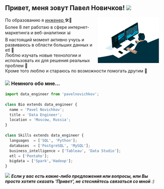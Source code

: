 <h2> Привет, меня зовут Павел Новичков! <img src="https://media.giphy.com/media/mGcNjsfWAjY5AEZNw6/giphy.gif" width="50"></h2>
<img align='right' src="img/code.gif" width="200">
<p>По образованию я <a href="https://mf.bmstu.ru/info/faculty/kf/">инженер </a>🛠️🚀 </br>
Более 8 лет работаю в сфере интернет-маркетинга и веб-аналитики 📊 </br>
В настоящий момент активно учусь и развиваюсь в области больших данных и etl 🧰</br>
Люблю изучать новые технологии и использовать их для решения реальных проблем 🎯 </br>
Кроме того люблю и стараюсь по возможности помогать другим 💬</br>


</p>

<h3> <img src="https://media.giphy.com/media/VgCDAzcKvsR6OM0uWg/giphy.gif" width="50">  Немного обо мне...  </h3>

```python
import data_engineer from 'pavelnovichkov';

class Bio extends data_engineer {
  name = 'Pavel Novichkov';
  title = 'Data Engineer';
  location = 'Moscow, Russia';
}

class Skills extends data_engineer {
  languages  = ['SQL', 'Python'];
  databases  = ['PostgreSQL', 'MySQL'];
  business_intelligence = ['Tableau', 'Data Studio'];
  etl = ['Pentaho'];
  bigdata = ['Spark','Hadoop'];
}
```

<img src="https://media.giphy.com/media/LnQjpWaON8nhr21vNW/giphy.gif" width="60"> <em><b>Если у вас есть какие-либо предложения или вопросы, или Вы просто хотите сказать 'Привет', не стесняйтесь связаться со мной</b> :)</em>
